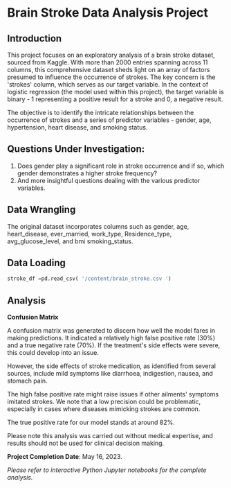 # Brain Stroke Data Analysis Project

## Introduction
This project focuses on an exploratory analysis of a brain stroke dataset, sourced from Kaggle. With more than 2000 entries spanning across 11 columns, this comprehensive dataset sheds light on an array of factors presumed to influence the occurrence of strokes. The key concern is the 'strokes' column, which serves as our target variable. In the context of logistic regression (the model used within this project), the target variable is binary - 1 representing a positive result for a stroke and 0, a negative result. 

The objective is to identify the intricate relationships between the occurrence of strokes and a series of predictor variables - gender, age, hypertension, heart disease, and smoking status. 

## Questions Under Investigation:
1. Does gender play a significant role in stroke occurrence and if so, which gender demonstrates a higher stroke frequency?
2. And more insightful questions dealing with the various predictor variables.

## Data Wrangling

The original dataset incorporates columns such as gender, age, heart_disease, ever_married, work_type, Residence_type, avg_glucose_level, and bmi smoking_status. 

## Data Loading
```python
stroke_df =pd.read_csv( '/content/brain_stroke.csv ')
```

## Analysis

**Confusion Matrix**

A confusion matrix was generated to discern how well the model fares in making predictions. It indicated a relatively high false positive rate (30%) and a true negative rate (70%). If the treatment's side effects were severe, this could develop into an issue. 

However, the side effects of stroke medication, as identified from several sources, include mild symptoms like diarrhoea, indigestion, nausea, and stomach pain. 

The high false positive rate might raise issues if other ailments' symptoms imitated strokes. We note that a low precision could be problematic, especially in cases where diseases mimicking strokes are common. 

The true positive rate for our model stands at around 82%.

Please note this analysis was carried out without medical expertise, and results should not be used for clinical decision making.

**Project Completion Date**: May 16, 2023.

*Please refer to interactive Python Jupyter notebooks for the complete analysis.* 
